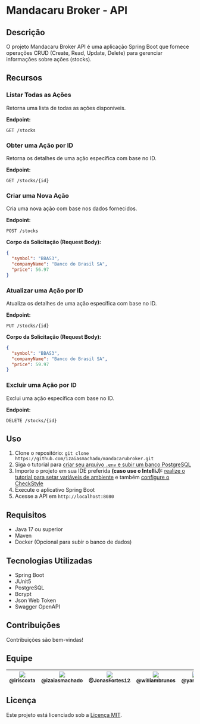 # Mandacaru Broker - API

## Descrição

O projeto Mandacaru Broker API é uma aplicação Spring Boot que fornece operações CRUD (Create, Read, Update, Delete) para gerenciar informações sobre ações (stocks).

## Recursos

### Listar Todas as Ações

Retorna uma lista de todas as ações disponíveis.

**Endpoint:**

```http
GET /stocks
```

### Obter uma Ação por ID

Retorna os detalhes de uma ação específica com base no ID.

**Endpoint:**

```http
GET /stocks/{id}
```

### Criar uma Nova Ação

Cria uma nova ação com base nos dados fornecidos.

**Endpoint:**

```http
POST /stocks
```

**Corpo da Solicitação (Request Body):**

```JSON
{
  "symbol": "BBAS3",
  "companyName": "Banco do Brasil SA",
  "price": 56.97
}

```

### Atualizar uma Ação por ID

Atualiza os detalhes de uma ação específica com base no ID.

**Endpoint:**

```http
PUT /stocks/{id}
```

**Corpo da Solicitação (Request Body):**

```JSON
{
  "symbol": "BBAS3",
  "companyName": "Banco do Brasil SA",
  "price": 59.97
}

```

### Excluir uma Ação por ID

Exclui uma ação específica com base no ID.

**Endpoint:**

```http
DELETE /stocks/{id}
```

## Uso

1. Clone o repositório: `git clone https://github.com/izaiasmachado/mandacarubroker.git`
2. Siga o tutorial para [criar seu arquivo `.env` e subir um banco PostgreSQL](./docs/tutorials/setup-postgresql-docker-compose.md)
3. Importe o projeto em sua IDE preferida **(caso use o IntelliJ):** [realize o tutorial para setar variáveis de ambiente](./docs/tutorials/setup-dotenv-variables-intellij.md) e também [configure o CheckStyle](./docs/tutorials/setup-checkstyle-plugin-intellij.md)
4. Execute o aplicativo Spring Boot
5. Acesse a API em `http://localhost:8080`

## Requisitos

- Java 17 ou superior
- Maven
- Docker (Opcional para subir o banco de dados)

## Tecnologias Utilizadas

- Spring Boot
- JUnit5
- PostgreSQL
- Bcrypt
- Json Web Token
- Swagger OpenAPI

## Contribuições

Contribuições são bem-vindas!

## Equipe

| [<img src="https://avatars.githubusercontent.com/u/69826078?v=3&s=115"><br><sub>@iriscoxta</sub>](https://github.com/iriscoxta) | [<img src="https://avatars0.githubusercontent.com/u/47287096?v=3&s=115"><br><sub>@izaiasmachado</sub>](https://github.com/izaiasmachado) | [<img src="https://avatars0.githubusercontent.com/u/43821439?v=3&s=115"><br><sub>@JonasFortes12</sub>](https://github.com/JonasFortes12) | [<img src="https://avatars0.githubusercontent.com/u/70725719?v=3&s=115"><br><sub>@williambrunos</sub>](https://github.com/williambrunos) | [<img src="https://avatars0.githubusercontent.com/u/112739407?v=3&s=115"><br><sub>@yannluk4</sub>](https://github.com/yannluk4) |
| :-----------------------------------------------------------------------------------------------------------------------------: | :--------------------------------------------------------------------------------------------------------------------------------------: | :--------------------------------------------------------------------------------------------------------------------------------------: | :--------------------------------------------------------------------------------------------------------------------------------------: | :-----------------------------------------------------------------------------------------------------------------------------: |

## Licença

Este projeto está licenciado sob a [Licença MIT](LICENSE).
